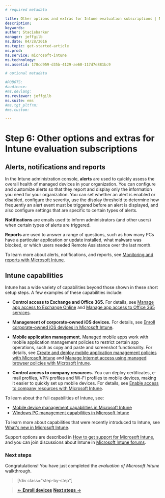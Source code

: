 ```yaml
---
# required metadata

title: Other options and extras for Intune evaluation subscriptions | Microsoft Intune
description:
keywords:
author: Staciebarker
manager: jeffgilb
ms.date: 04/28/2016
ms.topic: get-started-article
ms.prod:
ms.service: microsoft-intune
ms.technology:
ms.assetid: 170cd959-d35b-4129-ae60-117d7e881bc9

# optional metadata

#ROBOTS:
#audience:
#ms.devlang:
ms.reviewer: jeffgilb
ms.suite: ems
#ms.tgt_pltfrm:
#ms.custom:

---
```


# Step 6: Other options and extras for Intune evaluation subscriptions

## Alerts, notifications and reports
In the Intune administration console, **alerts** are used to quickly assess the overall health of managed devices in your organization. You can configure and customize alerts so that they report and display only the information you need for your organization. You can set whether an alert is enabled or disabled, configure the severity, use the display threshold to determine how frequently an alert event must be triggered before an alert is displayed, and also configure settings that are specific to certain types of alerts.

**Notifications** are emails used to inform administrators (and other users)  when certain types of alerts are triggered.

**Reports** are used to answer a range of questions, such as how many PCs have a particular application or update installed, what malware was blocked, or which users needed Remote Assistance over the last month.

To learn more about alerts, notifications, and reports, see [Monitoring and reports with Microsoft Intune](/Intune/Deploy-Use/monitoring-and-reports-with-microsoft-intune).

## Intune capabilities
Intune has a wide variety of capabilities beyond those shown in these short setup steps. A few examples of these capabilities include:

-   **Control access to Exchange and Office 365.** For details, see [Manage app access to Exchange Online](/Intune/Deploy-Use/manage-app-access-to-exchange-online) and [Manage app access to Office 365 services](/Intune/Deploy-Use/manage-app-access-to-office-365-services).

-   **Management of corporate-owned iOS devices.** For details, see [Enroll corporate-owned iOS devices in Microsoft Intune](/Intune/Deploy-Use/enroll-corporate-owned-ios-devices-in-microsoft-intune).

-   **Mobile application management.** Managed mobile apps work with mobile application management policies to restrict certain app operations, such as copy and paste and screenshot functionality. For details, see [Create and deploy mobile application management policies with Microsoft Intune](/Intune/Deploy-Use/create-and-deploy-mobile-app-management-policies-with-microsoft-intune) and [Manage Internet access using managed browser policies with Microsoft Intune](/Intune/Deploy-Use/manage-internet-access-using-managed-browser-policies-with-microsoft-intune).

-   **Control access to company resources.** You can deploy certificates, e-mail profiles, VPN profiles and Wi-Fi profiles to mobile devices, making it easier to quickly set up mobile devices. For details, see [Enable access to company resources with Microsoft Intune](/Intune/Deploy-Use/enable-access-to-company-resources-with-microsoft-intune).

To learn about the full capabilities of Intune, see:
- [Mobile device management capabilities in Microsoft Intune](mobile-device-management-capabilities-in-microsoft-intune.md)
- [Windows PC management capabilities in Microsoft Intune](windows-pc-management-capabilities-in-microsoft-intune.md)

To learn more about capabilities that were recently introduced to Intune, see [What's new in Microsoft Intune](/Intune/Deploy-Use/whats-new-in-microsoft-intune).

Support options are described in [How to get support for Microsoft Intune](/Intune/Troubleshoot/how-to-get-support-for-microsoft-intune), and you can join discussions about Intune in [Microsoft Intune forums](https://social.technet.microsoft.com/Forums/en-US/home?forum=microsoftintuneprod).

### Next steps
Congratulations! You have just completed the *evaluation of Microsoft Intune* walkthrough.

>[!div class="step-by-step"]

>[&larr; **Enroll devices**](.\get-started-with-a-30-day-trial-of-microsoft-intune-step-5.md)     [**Next steps** &rarr;](.\get-started-with-a-30-day-trial-of-microsoft-intune-step-7.md)  
